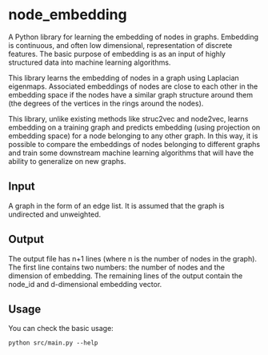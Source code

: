 # node_embedding
A Python library for learning the embedding of nodes in graphs. Embedding is continuous, and often low dimensional, representation of discrete features. The basic purpose of embedding is as an input of highly structured data into machine learning algorithms.

This library learns the embedding of nodes in a graph using Laplacian eigenmaps. Associated embeddings of nodes are close to each other in the embedding space if the nodes have a similar graph structure around them (the degrees of the vertices in the rings around the nodes). 

This library, unlike existing methods like struc2vec and node2vec,
learns embedding on a training graph and predicts embedding (using projection on embedding space) for a node belonging to any other graph. In this way, it is possible to compare the embeddings of nodes belonging to different graphs and train some downstream machine learning algorithms that will have the ability to generalize on new graphs.

## Input
A graph in the form of an edge list. It is assumed that the graph is undirected and unweighted. 

## Output 
The output file has n+1 lines (where n is the number of nodes in the graph). The first line contains two numbers: the number of nodes and the dimension of embedding. The remaining lines of the output contain the node_id and d-dimensional embedding vector.  

## Usage
You can check the basic usage:
    
    python src/main.py --help 
